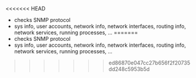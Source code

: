 <<<<<<< HEAD
- checks SNMP protocol
- sys info, user accounts, network info, network interfaces, routing info, network services, running processes, ...
=======
- checks SNMP protocol
- sys info, user accounts, network info, network interfaces, routing info, network services, running processes, ...
>>>>>>> ed86870e047cc27b656f2f20735dd248c5953b5d
